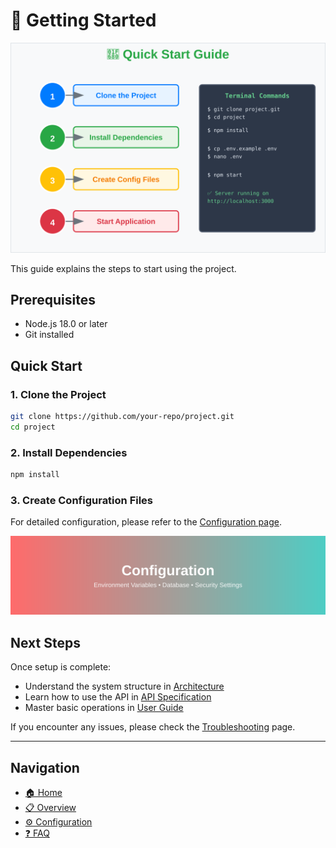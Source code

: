 # 🚀 Getting Started

![Getting Started](../images/getting-started.svg)

This guide explains the steps to start using the project.

## Prerequisites

- Node.js 18.0 or later
- Git installed

## Quick Start

### 1. Clone the Project

```bash
git clone https://github.com/your-repo/project.git
cd project
```

### 2. Install Dependencies

```bash
npm install
```

### 3. Create Configuration Files

For detailed configuration, please refer to the [Configuration page](./060-configuration.md).

![Configuration Example](../images/configuration.svg)

## Next Steps

Once setup is complete:

- Understand the system structure in [Architecture](./040-architecture.md)
- Learn how to use the API in [API Specification](./050-api-reference.md)
- Master basic operations in [User Guide](./080-user-guide.md)

If you encounter any issues, please check the [Troubleshooting](./090-troubleshooting.md) page.

---

## Navigation

- [🏠 Home](./010-README.md)
- [📋 Overview](./020-overview.md)
- [⚙️ Configuration](./060-configuration.md)
- [❓ FAQ](./100-faq.md)
